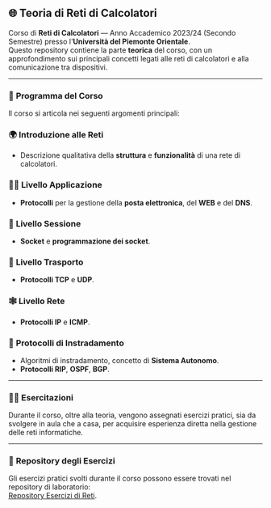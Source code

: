 ## 🌐 **Teoria di Reti di Calcolatori**  

Corso di **Reti di Calcolatori** — Anno Accademico 2023/24 (Secondo Semestre) presso l'**Università del Piemonte Orientale**.  
Questo repository contiene la parte **teorica** del corso, con un approfondimento sui principali concetti legati alle reti di calcolatori e alla comunicazione tra dispositivi.

---

### 📘 **Programma del Corso**  
Il corso si articola nei seguenti argomenti principali:

### 🌍 **Introduzione alle Reti**  
- Descrizione qualitativa della **struttura** e **funzionalità** di una rete di calcolatori.

### 🧑‍💻 **Livello Applicazione**  
- **Protocolli** per la gestione della **posta elettronica**, del **WEB** e del **DNS**.

### 🔄 **Livello Sessione**  
- **Socket** e **programmazione dei socket**.

### 🚚 **Livello Trasporto**  
- **Protocolli TCP** e **UDP**.

### 🕸️ **Livello Rete**  
- **Protocolli IP** e **ICMP**.

### 📡 **Protocolli di Instradamento**  
- Algoritmi di instradamento, concetto di **Sistema Autonomo**.
- **Protocolli RIP**, **OSPF**, **BGP**.

---

### 🧑‍🏫 **Esercitazioni**  
Durante il corso, oltre alla teoria, vengono assegnati esercizi pratici, sia da svolgere in aula che a casa, per acquisire esperienza diretta nella gestione delle reti informatiche.

---

### 📂 **Repository degli Esercizi**  
Gli esercizi pratici svolti durante il corso possono essere trovati nel repository di laboratorio:  
[Repository Esercizi di Reti](https://github.com/AlessandroZappatore/UNIUPO_RETI).
